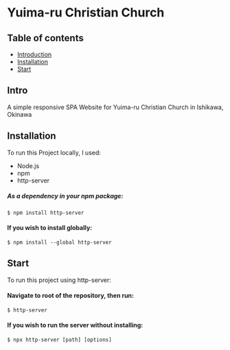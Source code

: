 # Yuima-ru Christian Church

## Table of contents
* [Introduction](#Intro)
* [Installation](#Installation)
* [Start](#Start)

## Intro
A simple responsive SPA Website for Yuima-ru Christian Church in Ishikawa, Okinawa

## Installation
To run this Project locally, I used:
* Node.js
* npm
* http-server

##### As a dependency in your npm package:
```
$ npm install http-server
```

#### If you wish to install globally:
```
$ npm install --global http-server
```
	
## Start
To run this project using http-server:

#### Navigate to root of the repository, then run:
```
$ http-server
```

#### If you wish to run the server without installing:
```
$ npx http-server [path] [options]
```

